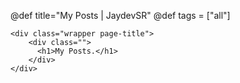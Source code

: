 @def title="My Posts | JaydevSR"
@def tags = ["all"]

~~~
<div class="wrapper page-title">
    <div class="">
      <h1>My Posts.</h1>
    </div>
</div>
~~~